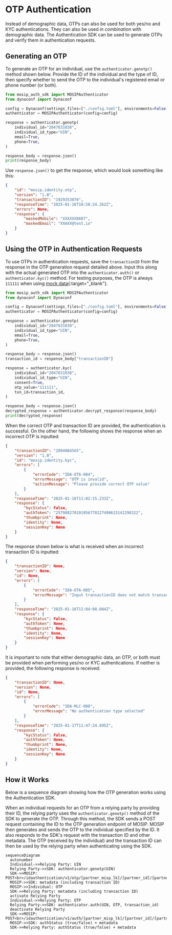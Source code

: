 # OTP Authentication

Instead of demographic data, OTPs can also be used for both yes/no and KYC authentications. They can also be used *in combination* with demographic data. The Authentication SDK can be used to generate OTPs and verify them in authentication requests.

## Generating an OTP

To generate an OTP for an individual, use the `authenticator.genotp()` method shown below. Provide the ID of the individual and the type of ID, then specify whether to send the OTP to the individual's registered email or phone number (or both).

``` python title="Generating an OTP" hl_lines="7-12"
from mosip_auth_sdk import MOSIPAuthenticator
from dynaconf import Dynaconf

config = Dynaconf(settings_files=["./config.toml"], environments=False)
authenticator = MOSIPAuthenticator(config=config)

response = authenticator.genotp(
    individual_id="2047631038",
    individual_id_type="UIN",
    email=True,
    phone=True,
)

response_body = response.json()
print(response_body)
```

Use `response.json()` to get the response, which would look something like this:

``` json title="Successful OTP Generation"
{
    "id": "mosip.identity.otp",
    "version": "1.0",
    "transactionID": "1929353076",
    "responseTime": "2025-01-16T10:58:24.262Z",
    "errors": None,
    "response": {
        "maskedMobile": "XXXXXX0607",
        "maskedEmail": "XXmXX@test.io"
    }
}
```

## Using the OTP in Authentication Requests

To use OTPs in authentication requests, save the `transactionID` from the response in the OTP generation request detailed above. Input this along with the actual generated OTP into the `authenticator.auth()` or `authenticator.kyc()` method. For testing purposes, the OTP is always `111111` when using [mock data](https://docs.esignet.io/try-it-out/using-mock-data){:target="_blank"}.

``` python title="Using OTP in a KYC Auth Request" hl_lines="15 21-22"
from mosip_auth_sdk import MOSIPAuthenticator
from dynaconf import Dynaconf

config = Dynaconf(settings_files=["./config.toml"], environments=False)
authenticator = MOSIPAuthenticator(config=config)

response = authenticator.genotp(
    individual_id="2047631038",
    individual_id_type="UIN",
    email=True,
    phone=True,
)

response_body = response.json()
transaction_id = response_body["transactionID"]

response = authenticator.kyc(
    individual_id="2047631038",
    individual_id_type="UIN",
    consent=True,
    otp_value="111111",
    txn_id=transaction_id,
)

response_body = response.json()
decrypted_response = authenticator.decrypt_response(response_body)
print(decrypted_response)
```

When the correct OTP and transaction ID are provided, the authentication is successful. On the other hand, the following shows the response when an incorrect OTP is inputted:

``` json title="Using an Incorrect OTP"
{
    "transactionID": "2094084565",
    "version": "1.0",
    "id": "mosip.identity.kyc",
    "errors": [
        {
            "errorCode": "IDA-OTA-004",
            "errorMessage": "OTP is invalid",
            "actionMessage": "Please provide correct OTP value"
        }
    ],
    "responseTime": "2025-01-16T11:02:15.233Z",
    "response": {
        "kycStatus": False,
        "authToken": "257988270191056778127490615141298322",
        "thumbprint": None,
        "identity": None,
        "sessionKey": None
    }
}
```

The response shown below is what is received when an incorrect transaction ID is inputted:

``` json title="Using an Incorrect Transaction ID"
{
    "transactionID": None,
    "version": None,
    "id": None,
    "errors": [
        {
            "errorCode": "IDA-OTA-005",
            "errorMessage": "Input transactionID does not match transactionID of OTP Request"
        }
    ],
    "responseTime": "2025-01-16T11:04:00.084Z",
    "response": {
        "kycStatus": False,
        "authToken": None,
        "thumbprint": None,
        "identity": None,
        "sessionKey": None
    }
}
```

It is important to note that either demographic data, an OTP, or both must be provided when performing yes/no or KYC authentications. If neither is provided, the following response is received:

``` json title="No Demographic Data or OTP Provided"
{
    "transactionID": None,
    "version": None,
    "id": None,
    "errors": [
        {
            "errorCode": "IDA-MLC-008",
            "errorMessage": "No authentication type selected"
        }
    ],
    "responseTime": "2025-01-17T11:47:24.895Z",
    "response": {
        "kycStatus": False,
        "authToken": None,
        "thumbprint": None,
        "identity": None,
        "sessionKey": None
    }
}
```

## How it Works

Below is a sequence diagram showing how the OTP generation works using the Authentication SDK.

When an individual requests for an OTP from a relying party by providing their ID, the relying party uses the `authenticator.genotp()` method of the SDK to generate the OTP. Through this method, the SDK sends a POST request containing the ID to the OTP generation endpoint of MOSIP. MOSIP then generates and sends the OTP to the individual specified by the ID. It also responds to the SDK's request with the transaction ID and other metadata. The OTP (received by the individual) and the transaction ID can then be used by the relying party when authenticating using the SDK.

``` mermaid
sequenceDiagram
  autonumber
  Individual->>Relying Party: UIN
  Relying Party->>SDK: authenticator.genotp(UIN)
  SDK->>MOSIP: POST<br>/idauthentication/v1/otp/[partner_misp_lk]/[partner_id]/[partner_api_key]
  MOSIP->>SDK: metadata (including transaction ID)
  MOSIP->>Individual: OTP
  SDK->>Relying Party: metadata (including transaction ID)
  activate Relying Party
  Individual->>Relying Party: OTP
  Relying Party->>SDK: authenticator.auth(UIN, OTP, transaction_id)
  deactivate Relying Party
  SDK->>MOSIP: POST<br>/idauthentication/v1/auth/[partner_misp_lk]/[partner_id]/[partner_api_key]
  MOSIP->>SDK: authStatus (true/false) + metadata
  SDK->>Relying Party: authStatus (true/false) + metadata
```